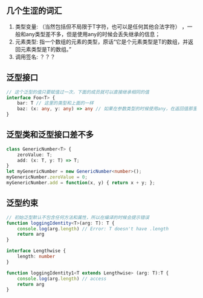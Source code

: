 ## 几个生涩的词汇
1. 类型变量: <T>（当然包括但不局限于T字符，也可以是任何其他合法字符） ，一般和any类型差不多，但是使用any的时候会丢失继承的信息；
2. 元素类型: 指一个数组的元素的类型，原话“它是个元素类型是T的数组，并返回元素类型是T的数组。”
3. 调用签名: ？？？

## 泛型接口
``` ts
// 这个泛型的值只要赋值过一次，下面的成员就可以直接继承相同的值
interface Foo<T> {
    bar: T // 这里的类型和上面的一样
    baz: (x: any, y: any) => any // 如果在参数类型的时候使用any，在返回值那里就不会继承参数内的类型定义
}
```

## 泛型类和泛型接口差不多
``` ts
class GenericNumber<T> {
    zeroValue: T;
    add: (x: T, y: T) => T;
}
let myGenericNumber = new GenericNumber<number>();
myGenericNumber.zeroValue = 0;
myGenericNumber.add = function(x, y) { return x + y; };
```

## 泛型约束
``` ts
// 初始泛型默认不包含任何方法和属性，所以在编译的时候会提示错误
function loggingIdentity<T>(arg: T): T {
    console.log(arg.length) // Error: T doesn't have .length
    return arg
}

interface Lengthwise {
    length: number
}

function loggingIdentity1<T extends Lengthwise> (arg: T):T {
    console.log(arg.length) // access
    return arg
}
```

